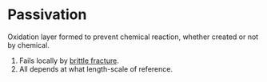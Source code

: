 # Passivation

Oxidation layer formed to prevent chemical reaction, whether created or not by chemical.
1. Fails locally by [brittle fracture](brittle-fracture.md).
2. All depends at what length-scale of reference.